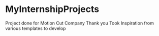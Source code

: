 # MyInternshipProjects
Project done for Motion Cut Company 
Thank you
Took Inspiration from various templates to develop

